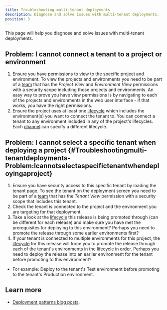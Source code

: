 ```yaml
---
title: Troubleshooting multi-tenant deployments
description: Diagnose and solve issues with multi-tenant deployments.
position: 3
---
```


This page will help you diagnose and solve issues with multi-tenant deployments.

## Problem: I cannot connect a tenant to a project or environment

1. Ensure you have permissions to view to the specific project and environment. To view the projects and environments you need to be part of a [team](/docs/security/users-and-teams/index.md) that has the *Project View* and *Environment View* permissions with a security scope including those projects and environments. An easy way to prove you have view permissions is by navigating to each of the projects and environments in the web user interface - if that works, you have the right permissions.
2. Ensure the project uses at least one [lifecycle](/docs/deployment-process/lifecycles/index.md) which includes the environment(s) you want to connect the tenant to. You can connect a tenant to any environment included in any of the project's lifecycles. Each [channel](/docs/deployment-process/channels/index.md) can specify a different lifecycle.

## Problem: I cannot select a specific tenant when deploying a project {#Troubleshootingmulti-tenantdeployments-Problem:Icannotselectaspecifictenantwhendeployingaproject}

1. Ensure you have security access to this specific tenant by loading the tenant page. To see the tenant on the deployment screen you need to be part of a [team](/docs/security/users-and-teams/index.md) that has the *Tenant View* permission with a security scope that includes this tenant.
2. Check the tenant is connected to the project and the environment you are targeting for that deployment.
3. Take a look at the [lifecycle](/docs/deployment-process/lifecycles/index.md) this release is being promoted through (can be different for each release) and make sure you have met the prerequisites for deploying to this environment? Perhaps you need to promote the release through some earlier environments first?
4. If your tenant is connected to multiple environments for this project, the [lifecycle](/docs/deployment-process/lifecycles/index.md) for this release will force you to promote the release through each of the tenant's environments in the lifecycle in order. Perhaps you need to deploy the release into an earlier environment for the tenant before promoting to this environment?  
  - For example: Deploy to the tenant's Test environment before promoting to the tenant's Production environment.

  ## Learn more

- [Deployment patterns blog posts](https://octopus.com/blog/tag/Deployment%20Patterns).
